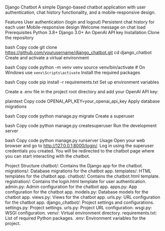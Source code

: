 Django Chatbot
A simple Django-based chatbot application with user authentication, chat history functionality, and a mobile-responsive design.

Features
User authentication (login and logout)
Persistent chat history for each user
Mobile-responsive design
Welcome message on chat load
Prerequisites
Python 3.8+
Django 3.0+
An OpenAI API key
Installation
Clone the repository

bash
Copy code
git clone https://github.com/yourusername/django_chatbot.git
cd django_chatbot
Create and activate a virtual environment

bash
Copy code
python -m venv venv
source venv/bin/activate  # On Windows use `venv\Scripts\activate`
Install the required packages

bash
Copy code
pip install -r requirements.txt
Set up environment variables

Create a .env file in the project root directory and add your OpenAI API key:

plaintext
Copy code
OPENAI_API_KEY=your_openai_api_key
Apply database migrations

bash
Copy code
python manage.py migrate
Create a superuser

bash
Copy code
python manage.py createsuperuser
Run the development server

bash
Copy code
python manage.py runserver
Usage
Open your web browser and go to http://127.0.0.1:8000/login/.
Log in using the superuser credentials you created.
You will be redirected to the chatbot page where you can start interacting with the chatbot.

Project Structure
chatbot/: Contains the Django app for the chatbot.
migrations/: Database migrations for the chatbot app.
templates/: HTML templates for the chatbot app.
chatbot/: Contains the chatbot.html template.
registration/: Contains the login.html template for user authentication.
admin.py: Admin configuration for the chatbot app.
apps.py: App configuration for the chatbot app.
models.py: Database models for the chatbot app.
views.py: Views for the chatbot app.
urls.py: URL configuration for the chatbot app.
django_chatbot/: Project settings and configurations.
settings.py: Project settings.
urls.py: Project URL configuration.
wsgi.py: WSGI configuration.
venv/: Virtual environment directory.
requirements.txt: List of required Python packages.
.env: Environment variables for the project.
